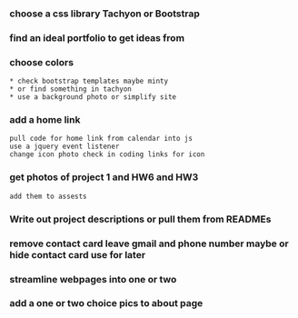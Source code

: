 ### choose a css library Tachyon or Bootstrap

### find an ideal portfolio to get ideas from

### choose colors
    * check bootstrap templates maybe minty
    * or find something in tachyon
    * use a background photo or simplify site

### add a home link
    pull code for home link from calendar into js
    use a jquery event listener 
    change icon photo check in coding links for icon

### get photos of project 1 and HW6 and HW3
    add them to assests

### Write out project descriptions or pull them from READMEs

### remove contact card leave gmail and phone number maybe or hide contact card use for later

### streamline webpages into one or two 

### add a one or two choice pics to about page

